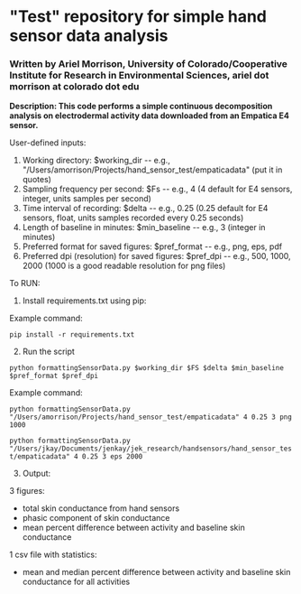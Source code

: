 

# "Test" repository for simple hand sensor data analysis
### Written by Ariel Morrison, University of Colorado/Cooperative Institute for Research in Environmental Sciences, ariel dot morrison at colorado dot edu

**Description: This code performs a simple continuous decomposition analysis on electrodermal activity data downloaded from an Empatica E4 sensor.**

User-defined inputs:
1. Working directory: $working_dir  --  e.g., "/Users/amorrison/Projects/hand_sensor_test/empaticadata" (put it in quotes)
2. Sampling frequency per second: $Fs  --  e.g., 4 (4 default for E4 sensors, integer, units samples per second)
3. Time interval of recording: $delta  --  e.g., 0.25 (0.25 default for E4 sensors, float, units samples recorded every 0.25 seconds)
4. Length of baseline in minutes: $min_baseline  --  e.g., 3 (integer in minutes)
5. Preferred format for saved figures: $pref_format -- e.g., png, eps, pdf
6. Preferred dpi (resolution) for saved figures: $pref_dpi -- e.g., 500, 1000, 2000 (1000 is a good readable resolution for png files)


To RUN:

1) Install requirements.txt using pip:

Example command:

`pip install -r requirements.txt`

2) Run the script

`python formattingSensorData.py $working_dir $FS $delta $min_baseline $pref_format $pref_dpi`


Example command:

`python formattingSensorData.py "/Users/amorrison/Projects/hand_sensor_test/empaticadata" 4 0.25 3 png 1000`


`python formattingSensorData.py "/Users/jkay/Documents/jenkay/jek_research/handsensors/hand_sensor_test/empaticadata" 4 0.25 3 eps 2000`

3) Output:

3 figures:
- total skin conductance from hand sensors
- phasic component of skin conductance
- mean percent difference between activity and baseline skin conductance

1 csv file with statistics:
- mean and median percent difference between activity and baseline skin conductance for all activities
